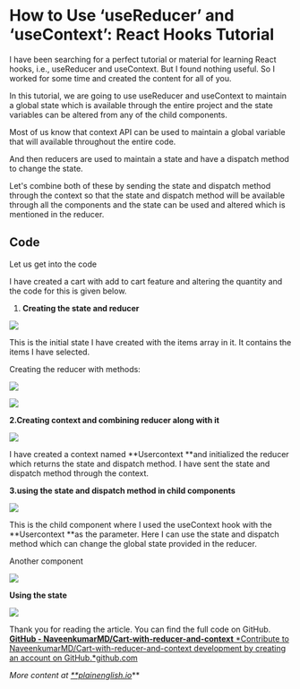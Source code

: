 
# How to Use ‘useReducer’ and ‘useContext’: React Hooks Tutorial



I have been searching for a perfect tutorial or material for learning React hooks, i.e., useReducer and useContext. But I found nothing useful. So I worked for some time and created the content for all of you.

In this tutorial, we are going to use useReducer and useContext to maintain a global state which is available through the entire project and the state variables can be altered from any of the child components.

Most of us know that context API can be used to maintain a global variable that will available throughout the entire code.

And then reducers are used to maintain a state and have a dispatch method to change the state.

Let's combine both of these by sending the state and dispatch method through the context so that the state and dispatch method will be available through all the components and the state can be used and altered which is mentioned in the reducer.

## Code

Let us get into the code

I have created a cart with add to cart feature and altering the quantity and the code for this is given below.

1. **Creating the state and reducer**

![](https://cdn-images-1.medium.com/max/2000/1*EcOFe-vaSt3jzFwOBleZyA.png)

This is the initial state I have created with the items array in it. It contains the items I have selected.

Creating the reducer with methods:

![](https://cdn-images-1.medium.com/max/2096/1*BVd7OMfQCTnQN-S96BYhCw.png)

![](https://cdn-images-1.medium.com/max/2000/1*XcZ3YGVw3vChrymax5IJuw.png)

**2.Creating context and combining reducer along with it**

![](https://cdn-images-1.medium.com/max/2000/1*mHL3QA_5aMG_i9G2nuTDKw.png)

I have created a context named **Usercontext **and initialized the reducer which returns the state and dispatch method. I have sent the state and dispatch method through the context.

**3.using the state and dispatch method in child components**

![](https://cdn-images-1.medium.com/max/2000/1*lWXcMvDDXzbKfjoNTId1FA.png)

This is the child component where I used the useContext hook with the **Usercontext **as the parameter. Here I can use the state and dispatch method which can change the global state provided in the reducer.

Another component

![](https://cdn-images-1.medium.com/max/2000/1*Jm5-rnFkTdrOMBm12sOrXA.png)

**Using the state**

![](https://cdn-images-1.medium.com/max/2382/1*eKcFSGBE3_3uik7UoROjUA.png)

Thank you for reading the article. You can find the full code on GitHub.
[**GitHub - NaveenkumarMD/Cart-with-reducer-and-context**
*Contribute to NaveenkumarMD/Cart-with-reducer-and-context development by creating an account on GitHub.*github.com](https://github.com/NaveenkumarMD/Cart-with-reducer-and-context)

*More content at [**plainenglish.io](http://plainenglish.io/)***
